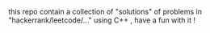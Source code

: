 this repo contain a collection of "solutions" of problems in "hackerrank/leetcode/..." using C++ , have a fun with it !
